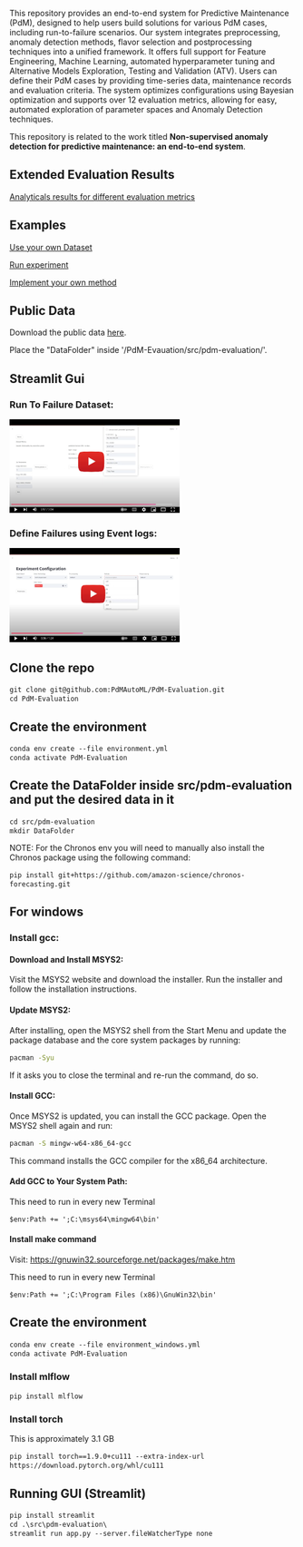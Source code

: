 This repository provides an end-to-end system for Predictive Maintenance (PdM), designed to help users build solutions for various PdM cases, including run-to-failure scenarios. Our system integrates preprocessing, anomaly detection methods, flavor selection and postprocessing techniques into a unified framework. It offers full support for Feature Engineering, Machine Learning, automated hyperparameter tuning and Alternative Models Exploration, Testing and Validation (ATV). Users can define their PdM cases by providing time-series data, maintenance records and evaluation criteria. The system optimizes configurations using Bayesian optimization and supports over 12 evaluation metrics, allowing for easy, automated exploration of parameter spaces and Anomaly Detection techniques.

This repository is related to the work titled **Non-supervised anomaly detection for predictive maintenance: an end-to-end system**.

## Extended Evaluation Results

[Analyticals results for different evaluation metrics](evaluation/README.md)

## Examples

[Use your own Dataset](src/pdm-evaluation/example_custom_dataset.ipynb)

[Run experiment](src/pdm-evaluation/example_run_me.ipynb)

[Implement your own method](src/pdm-evaluation/Implement_your_own_method.ipynb)

## Public Data

Download the public data [here](https://drive.google.com/file/d/16n5doY_zkTmMYawp9be7vnULmaSQJYhP/view?usp=sharing).

Place the "DataFolder" inside '/PdM-Evauation/src/pdm-evaluation/'.

## Streamlit Gui

### Run To Failure Dataset:

<a href="https://youtu.be/MZlcqBzubbU">
  <img src="./GuiImages/demogui1.png" alt="Watch the video" width="300"/>
</a>

### Define Failures using Event logs:

<a href="https://youtu.be/Yykzy4Y39kQ">
  <img src="./GuiImages/demogui2.png" alt="Watch the video" width="300"/>
</a>

## Clone the repo

```
git clone git@github.com:PdMAutoML/PdM-Evaluation.git
cd PdM-Evaluation
```

## Create the environment

```
conda env create --file environment.yml
conda activate PdM-Evaluation
```

## Create the DataFolder inside src/pdm-evaluation and put the desired data in it

```
cd src/pdm-evaluation
mkdir DataFolder
```

NOTE: For the Chronos env you will need to manually also install the Chronos package using the following command:

```
pip install git+https://github.com/amazon-science/chronos-forecasting.git
```

## For windows

### Install gcc:

#### Download and Install MSYS2:

Visit the MSYS2 website and download the installer.
Run the installer and follow the installation instructions.

#### Update MSYS2:

After installing, open the MSYS2 shell from the Start Menu and update the package database and the core system packages by running:

```sh
pacman -Syu
```

If it asks you to close the terminal and re-run the command, do so.

#### Install GCC:

Once MSYS2 is updated, you can install the GCC package. Open the MSYS2 shell again and run:

```sh
pacman -S mingw-w64-x86_64-gcc
```

This command installs the GCC compiler for the x86_64 architecture.

#### Add GCC to Your System Path:

This need to run in every new Terminal

```commandline
$env:Path += ';C:\msys64\mingw64\bin'
```

#### Install make command

Visit: https://gnuwin32.sourceforge.net/packages/make.htm

This need to run in every new Terminal

```commandline
$env:Path += ';C:\Program Files (x86)\GnuWin32\bin'
```

## Create the environment

```
conda env create --file environment_windows.yml
conda activate PdM-Evaluation
```

### Install mlflow

```
pip install mlflow
```

### Install torch

This is approximately 3.1 GB

```
pip install torch==1.9.0+cu111 --extra-index-url https://download.pytorch.org/whl/cu111
```

## Running GUI (Streamlit)

```commandline
pip install streamlit
cd .\src\pdm-evaluation\
streamlit run app.py --server.fileWatcherType none
```
